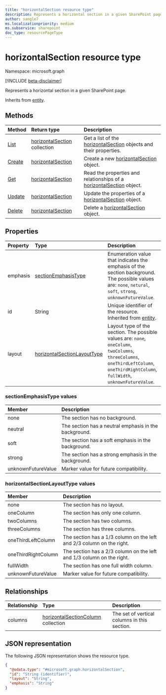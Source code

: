 ```yaml
---
title: "horizontalSection resource type"
description: Represents a horizontal section in a given SharePoint page
author: sangle7
ms.localizationpriority: medium
ms.subservice: sharepoint
doc_type: resourcePageType
---
```


# horizontalSection resource type

Namespace: microsoft.graph

[!INCLUDE [beta-disclaimer](../../includes/beta-disclaimer.md)]

Represents a horizontal section in a given SharePoint page.

Inherits from [entity](../resources/entity.md).

## Methods

| Method                                                      | Return type                                                       | Description                                                                                               |
| :---------------------------------------------------------- | :---------------------------------------------------------------- | :-------------------------------------------------------------------------------------------------------- |
| [List](../api/horizontalsection-list.md) | [horizontalSection](../resources/horizontalsection.md) collection | Get a list of the [horizontalSection](../resources/horizontalsection.md) objects and their properties.    |
| [Create](../api/sitepage-post-horizontalsection.md)    | [horizontalSection](../resources/horizontalsection.md)            | Create a new [horizontalSection](../resources/horizontalsection.md) object. |
| [Get](../api/horizontalsection-get.md)    | [horizontalSection](../resources/horizontalsection.md)            | Read the properties and relationships of a [horizontalSection](../resources/horizontalsection.md) object. |
| [Update](../api/horizontalsection-update.md)    | [horizontalSection](../resources/horizontalsection.md)            | Update the properties of a [horizontalSection](../resources/horizontalsection.md) object. |
| [Delete](../api/horizontalsection-delete.md)    | [horizontalSection](../resources/horizontalsection.md)            | Delete a [horizontalSection](../resources/horizontalsection.md) object. |

## Properties

| Property | Type                                                                                                | Description                                                                                                                                                                             |
| :------- | :-------------------------------------------------------------------------------------------------- | :-------------------------------------------------------------------------------------------------------------------------------------------------------------------------------------- |
| emphasis | [sectionEmphasisType](../resources/horizontalsection.md#sectionemphasistype-values)                 | Enumeration value that indicates the emphasis of the section background. The possible values are: `none`, `netural`, `soft`, `strong`, `unknownFutureValue`.                            |
| id       | String                                                                                              | Unique identifier of the resource. Inherited from [entity](../resources/entity.md).                                                                                                     |
| layout   | [horizontalSectionLayoutType](../resources/horizontalsection.md#horizontalsectionlayouttype-values) | Layout type of the section. The possible values are: `none`, `oneColumn`, `twoColumns`, `threeColumns`, `oneThirdLeftColumn`, `oneThirdRightColumn`, `fullWidth`, `unknownFutureValue`. |

### sectionEmphasisType values

| Member             | Description                                           |
| :----------------- | :---------------------------------------------------- |
| none               | The section has no background.                        |
| neutral            | The section has a neutral emphasis in the background. |
| soft               | The section has a soft emphasis in the background.    |
| strong             | The section has a strong emphasis in the background.  |
| unknownFutureValue | Marker value for future compatibility.                |

### horizontalSectionLayoutType values

| Member              | Description                                                           |
| :------------------ | :-------------------------------------------------------------------- |
| none                | The section has no layout.                                            |
| oneColumn           | The section has only one column.                                      |
| twoColumns          | The section has two columns.                                          |
| threeColumns        | The section has three columns.                                        |
| oneThirdLeftColumn  | The section has a 1/3 column on the left and 2/3 column on the right. |
| oneThirdRightColumn | The section has a 2/3 column on the left and 1/3 column on the right. |
| fullWidth           | The section has one full width column.                                |
| unknownFutureValue  | Marker value for future compatibility.                                |

## Relationships

| Relationship | Type                                                                          | Description                                  |
| :----------- | :---------------------------------------------------------------------------- | :------------------------------------------- |
| columns      | [horizontalSectionColumn](../resources/horizontalsectioncolumn.md) collection | The set of vertical columns in this section. |

## JSON representation

The following JSON representation shows the resource type.

<!-- {
  "blockType": "resource",
  "keyProperty": "id",
  "@odata.type": "microsoft.graph.horizontalSection",
  "baseType": "microsoft.graph.entity",
  "openType": false
}
-->

```json
{
  "@odata.type": "#microsoft.graph.horizontalSection",
  "id": "String (identifier)",
  "layout": "String",
  "emphasis": "String"
}
```
